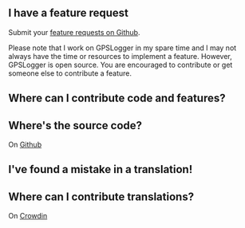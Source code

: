 ## I have a feature request
Submit your [feature requests on Github](https://github.com/mendhak/gpslogger/issues).

Please note that I work on GPSLogger in my spare time and I may not always have the time or resources to implement a feature. However, GPSLogger is open source. You are encouraged to contribute or get someone else to contribute a feature.

## Where can I contribute code and features?
## Where's the source code?
On [Github](https://github.com/mendhak/gpslogger/)

## I've found a mistake in a translation!
## Where can I contribute translations?
On [Crowdin](https://crowdin.com/project/gpslogger-for-android)